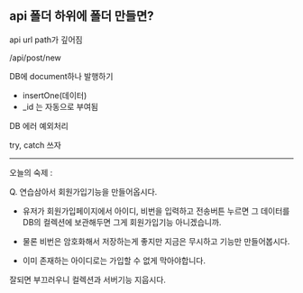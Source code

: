 ## api 폴더 하위에 폴더 만들면?

api url path가 깊어짐

/api/post/new

DB에 document하나 발행하기

- insertOne(데이터)
- \_id 는 자동으로 부여됨

DB 에러 예외처리

try, catch 쓰자

<hr>

오늘의 숙제 :

Q. 연습삼아서 회원가입기능을 만들어옵시다.

- 유저가 회원가입페이지에서 아이디, 비번을 입력하고 전송버튼 누르면 그 데이터를 DB의 컬렉션에 보관해두면 그게 회원가입기능 아니겠습니까.

- 물론 비번은 암호화해서 저장하는게 좋지만 지금은 무시하고 기능만 만들어봅시다.

- 이미 존재하는 아이디로는 가입할 수 없게 막아야합니다.

잘되면 부끄러우니 컬렉션과 서버기능 지웁시다.
